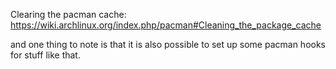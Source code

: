 Clearing the pacman cache: https://wiki.archlinux.org/index.php/pacman#Cleaning_the_package_cache

and one thing to note is that it is also possible to set up some pacman hooks for stuff like that.
